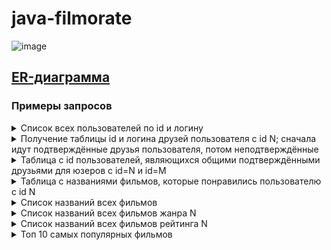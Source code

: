 # java-filmorate


![image](https://github.com/GordeevGleb/java-filmorate/assets/146061679/a6123bb8-bccf-4742-afae-a3bba0c3842c)





## [ER-диаграмма](https://dbdiagram.io/d/65e9f26ab1f3d4062c63b323)
### Примеры запросов
<details>
<summary>Cписок всех пользователей по id и логину</summary>
       
    SELECT id,
       login
    FROM user;      
</details>

<details>
<summary>Получение таблицы id и логина друзей пользователя с id N; сначала идут подтверждённые друзья пользователя, потом неподтверждённые</summary>
       
    SELECT u.user_id,
       u.login
    FROM user AS u
    LEFT JOIN friendship AS f ON u.user_id = f.friend_id
    WHERE f.user_id = N AND f.is_friend = 'true'
    UNION
    SELECT u.user_id,
       u.login
    FROM user AS u
    LEFT JOIN friendship AS f ON u.user_id = f.friend_id
    WHERE f.user_id = N AND f.is_friend = 'false';         
</details>

<details>
<summary>Таблица с id пользователей, являющихся общими подтверждёнными друзьями для юзеров с id=N и id=M</summary>
       
    SELECT u.user_id,
       u.login
    FROM user AS u
    LEFT JOIN friendship AS f1 ON u.user_id = f1.friend_id
    LEFT JOIN friendship AS f2 ON u.user_id = f2.friend_id
    WHERE (f1.user_id = N AND f1.is_friend = 'true')
       AND (f2.user_id = M and f2.is_friend = 'true');        
</details>

<details>
<summary>Таблица с названиями фильмов, которые понравились пользователю с id N</summary>
       
    SELECT f.title
    FROM film AS f
    LEFT JOIN like AS l ON f.film_id = l.film_id
    LEFT JOIN user AS u ON l.user_id = u.user_id
    WHERE u.user_id = N;
</details>

<details>
<summary>Список названий всех фильмов</summary>
       
    SELECT title
    FROM film;
</details>

<details>
<summary>Список названий всех фильмов жанра N</summary>
       
    SELECT f.title
    FROM film AS f
    INNER JOIN film_genre AS fg ON f.film_id = fg.film_id
    INNER JOIN genre AS g ON fg.genre_id = g.genre_id       
    WHERE g.name = N;
</details>

<details>
<summary>Список названий всех фильмов рейтинга N</summary>
       
    SELECT f.title
    FROM film AS f
    INNER JOIN rating AS r ON f.rating_id = r.rating_id
    WHERE r.name = N;
</details>

<details>
<summary>Топ 10 самых популярных фильмов</summary>
       
    SELECT f.title,
       COUNT(user_id) AS likes_posted
    FROM film AS f
    INNER JOIN like AS l ON f.film_id = l.film_id
    ORDER BY likes_posted DESC
    LIMIT 10;  
</details>
